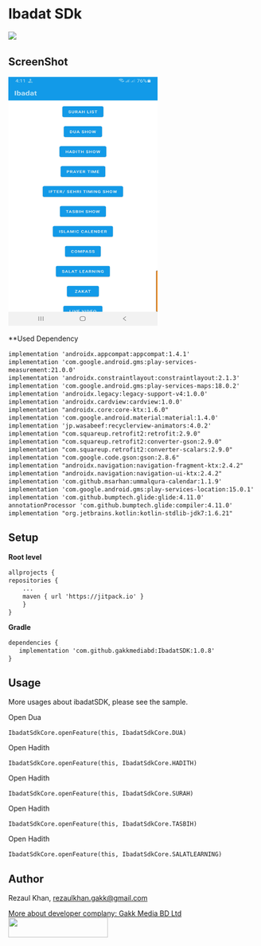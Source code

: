 Ibadat SDk
===================
[![](https://jitpack.io/v/gakkmediabd/IbadatSDK.svg)](https://jitpack.io/#gakkmediabd/IbadatSDK)

## ScreenShot
<img src="https://github.com/gakkmediabd/IbadatSDK/blob/master/Screenshot_20220719-161130_IbadatSDK.jpg" width="300" height="500" />


**Used Dependency

    implementation 'androidx.appcompat:appcompat:1.4.1'
    implementation 'com.google.android.gms:play-services-measurement:21.0.0'
    implementation 'androidx.constraintlayout:constraintlayout:2.1.3'
    implementation 'com.google.android.gms:play-services-maps:18.0.2'
    implementation 'androidx.legacy:legacy-support-v4:1.0.0'
    implementation 'androidx.cardview:cardview:1.0.0'
    implementation "androidx.core:core-ktx:1.6.0"
    implementation 'com.google.android.material:material:1.4.0'
    implementation 'jp.wasabeef:recyclerview-animators:4.0.2'
    implementation "com.squareup.retrofit2:retrofit:2.9.0"
    implementation "com.squareup.retrofit2:converter-gson:2.9.0"
    implementation "com.squareup.retrofit2:converter-scalars:2.9.0"
    implementation "com.google.code.gson:gson:2.8.6"
    implementation "androidx.navigation:navigation-fragment-ktx:2.4.2"
    implementation "androidx.navigation:navigation-ui-ktx:2.4.2"
    implementation 'com.github.msarhan:ummalqura-calendar:1.1.9'
    implementation 'com.google.android.gms:play-services-location:15.0.1'
    implementation 'com.github.bumptech.glide:glide:4.11.0'
    annotationProcessor 'com.github.bumptech.glide:compiler:4.11.0'
    implementation "org.jetbrains.kotlin:kotlin-stdlib-jdk7:1.6.21"
    
## Setup
**Root level**
      
    allprojects {
	repositories {
		...
		maven { url 'https://jitpack.io' }
		}
    }

**Gradle**

    dependencies {
       implementation 'com.github.gakkmediabd:IbadatSDK:1.0.8'
    }

## Usage

More usages about ibadatSDK, please see the sample.

Open Dua

    IbadatSdkCore.openFeature(this, IbadatSdkCore.DUA)

Open Hadith

    IbadatSdkCore.openFeature(this, IbadatSdkCore.HADITH)

Open Hadith

    IbadatSdkCore.openFeature(this, IbadatSdkCore.SURAH)

Open Hadith

    IbadatSdkCore.openFeature(this, IbadatSdkCore.TASBIH)

Open Hadith

    IbadatSdkCore.openFeature(this, IbadatSdkCore.SALATLEARNING)


## Author
Rezaul Khan, rezaulkhan.gakk@gmail.com

[More about developer complany: Gakk Media BD Ltd <img src="https://gakkmedia.com/wp-content/uploads/2019/03/Gakk-Media_Logo-final-black.png" width="200" height="40" />](https://gakkmedia.com/)
